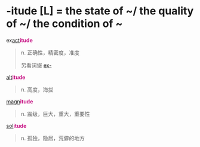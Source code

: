 # -itude [L] = the state of ~/ the quality of ~/ the condition of ~

ex[act](_act_.md)<b style="color: #C71585;">itude</b>
> n. 正确性，精密度，准度
>
> 另看词缀 [ex-](ex-.md)

[alt](_alt_.md)<b style="color: #C71585;">itude</b>
> n. 高度，海拔

[magn](_magn_.md)<b style="color: #C71585;">itude</b>
> n. 震级，巨大，重大，重要性

[sol](_sol_.md)<b style="color: #C71585;">itude</b>
> n. 孤独，隐居，荒僻的地方